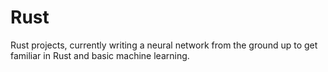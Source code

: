 # Rust
Rust projects, currently writing a neural network from the ground up to get familiar in Rust and basic machine learning.
